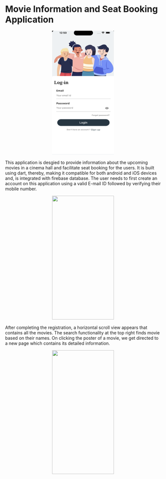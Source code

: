 # Movie Information and Seat Booking Application
<p align="center">
    <img src=/AppView.png width="200" height = "400">
</p>

This application is desgied to provide information about the upcoming movies in a cinema hall and facilitate seat booking for the users. It is built using dart, thereby, making it compatible for both android and iOS devices and, is integrated with firebase database. The user needs to first create an account on this application using a valid E-mail ID followed by verifying their mobile number.
<p align="center">
    <img src=/RegistrationPortal.gif width="200" height = "400">
</p>

After completing the registration, a horizontal scroll view appears that contains all the movies. The search functionality at the top right finds movie based on their names. On clicking the poster of a movie, we get directed to a new page which contains its detailed information.
<p align="center">
    <img src=/AppPreview.gif width="200" height = "400">
</p>

